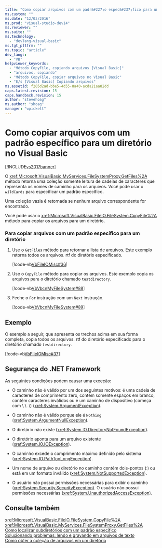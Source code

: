 ```yaml
---
title: "Como copiar arquivos com um padr&#227;o espec&#237;fico para um diret&#243;rio no Visual Basic | Microsoft Docs"
ms.custom: ""
ms.date: "12/03/2016"
ms.prod: "visual-studio-dev14"
ms.reviewer: ""
ms.suite: ""
ms.technology: 
  - "devlang-visual-basic"
ms.tgt_pltfrm: ""
ms.topic: "article"
dev_langs: 
  - "VB"
helpviewer_keywords: 
  - "Método CopyFile, copiando arquivos [Visual Basic]"
  - "arquivos, copiando"
  - "Método CopyFile, copiar arquivos no Visual Basic"
  - "E/s [Visual Basic] Copiando arquivos"
ms.assetid: f205d2ad-bbe5-4d55-8a40-acda21aa82dd
caps.latest.revision: 15
caps.handback.revision: 15
author: "stevehoag"
ms.author: "shoag"
manager: "wpickett"
---
```

# Como copiar arquivos com um padr&#227;o espec&#237;fico para um diret&#243;rio no Visual Basic
[!INCLUDE[vs2017banner](../../../../csharp/includes/vs2017banner.md)]

O <xref:Microsoft.VisualBasic.MyServices.FileSystemProxy.GetFiles%2A> método retorna uma coleção somente leitura de cadeias de caracteres que representa os nomes de caminho para os arquivos. Você pode usar o `wildCards` para especificar um padrão específico.  
  
 Uma coleção vazia é retornada se nenhum arquivo correspondente for encontrado.  
  
 Você pode usar o <xref:Microsoft.VisualBasic.FileIO.FileSystem.CopyFile%2A> método para copiar os arquivos para um diretório.  
  
### Para copiar arquivos com um padrão específico para um diretório  
  
1.  Use o `GetFiles` método para retornar a lista de arquivos. Este exemplo retorna todos os arquivos. rtf do diretório especificado.  
  
     [!code-vb[VbFileIOMisc#36](../../../../visual-basic/developing-apps/programming/drives-directories-files/codesnippet/VisualBasic/how-to-copy-files-with-a-specific-pattern-to-a-directory_1.vb)]  
  
2.  Use o `CopyFile` método para copiar os arquivos. Este exemplo copia os arquivos para o diretório chamado `testdirectory`.  
  
     [!code-vb[VbVbcnMyFileSystem#88](../../../../visual-basic/developing-apps/programming/drives-directories-files/codesnippet/VisualBasic/how-to-copy-files-with-a-specific-pattern-to-a-directory_2.vb)]  
  
3.  Feche o `For` instrução com um `Next` instrução.  
  
     [!code-vb[VbVbcnMyFileSystem#89](../../../../visual-basic/developing-apps/programming/drives-directories-files/codesnippet/VisualBasic/how-to-copy-files-with-a-specific-pattern-to-a-directory_3.vb)]  
  
## Exemplo  
 O exemplo a seguir, que apresenta os trechos acima em sua forma completa, copia todos os arquivos. rtf do diretório especificado para o diretório chamado `testdirectory`.  
  
 [!code-vb[VbFileIOMisc#37](../../../../visual-basic/developing-apps/programming/drives-directories-files/codesnippet/VisualBasic/how-to-copy-files-with-a-specific-pattern-to-a-directory_4.vb)]  
  
## Segurança do .NET Framework  
 As seguintes condições podem causar uma exceção:  
  
-   O caminho não é válido por um dos seguintes motivos: é uma cadeia de caracteres de comprimento zero, contém somente espaços em branco, contém caracteres inválidos ou é um caminho de dispositivo \(começa com \\ \\. \\\) \(<xref:System.ArgumentException>\).  
  
-   O caminho não é válido porque ele é `Nothing` \(<xref:System.ArgumentNullException>\).  
  
-   O diretório não existe \(<xref:System.IO.DirectoryNotFoundException>\).  
  
-   O diretório aponta para um arquivo existente \(<xref:System.IO.IOException>\).  
  
-   O caminho excede o comprimento máximo definido pelo sistema \(<xref:System.IO.PathTooLongException>\).  
  
-   Um nome de arquivo ou diretório no caminho contém dois\-pontos \(:\) ou está em um formato inválido \(<xref:System.NotSupportedException>\).  
  
-   O usuário não possui permissões necessárias para exibir o caminho \(<xref:System.Security.SecurityException>\). O usuário não possui permissões necessárias \(<xref:System.UnauthorizedAccessException>\).  
  
## Consulte também  
 <xref:Microsoft.VisualBasic.FileIO.FileSystem.CopyFile%2A>   
 <xref:Microsoft.VisualBasic.MyServices.FileSystemProxy.GetFiles%2A>   
 [Como localizar subdiretórios com um padrão específico](../../../../visual-basic/developing-apps/programming/drives-directories-files/how-to-find-subdirectories-with-a-specific-pattern.md)   
 [Solucionando problemas: lendo e gravando em arquivos de texto](../../../../visual-basic/developing-apps/programming/drives-directories-files/troubleshooting-reading-from-and-writing-to-text-files.md)   
 [Como obter a coleção de arquivos em um diretório](../Topic/How%20to:%20Get%20the%20Collection%20of%20Files%20in%20a%20Directory%20in%20Visual%20Basic.md)